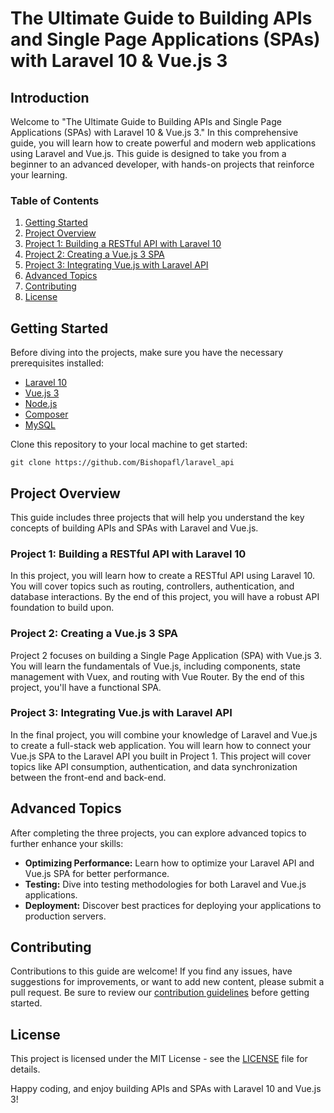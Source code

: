 # The Ultimate Guide to Building APIs and Single Page Applications (SPAs) with Laravel 10 & Vue.js 3

## Introduction

Welcome to "The Ultimate Guide to Building APIs and Single Page Applications (SPAs) with Laravel 10 & Vue.js 3." In this comprehensive guide, you will learn how to create powerful and modern web applications using Laravel and Vue.js. This guide is designed to take you from a beginner to an advanced developer, with hands-on projects that reinforce your learning.

### Table of Contents

1. [Getting Started](#getting-started)
2. [Project Overview](#project-overview)
3. [Project 1: Building a RESTful API with Laravel 10](#project-1-building-a-restful-api-with-laravel-10)
4. [Project 2: Creating a Vue.js 3 SPA](#project-2-creating-a-vuejs-3-spa)
5. [Project 3: Integrating Vue.js with Laravel API](#project-3-integrating-vuejs-with-laravel-api)
6. [Advanced Topics](#advanced-topics)
7. [Contributing](#contributing)
8. [License](#license)

## Getting Started

Before diving into the projects, make sure you have the necessary prerequisites installed:

- [Laravel 10](https://laravel.com/docs/10.x/installation)
- [Vue.js 3](https://vuejs.org/)
- [Node.js](https://nodejs.org/)
- [Composer](https://getcomposer.org/)
- [MySQL](https://www.mysql.com/)

Clone this repository to your local machine to get started:

```shell
git clone https://github.com/Bishopafl/laravel_api
```

## Project Overview

This guide includes three projects that will help you understand the key concepts of building APIs and SPAs with Laravel and Vue.js.

### Project 1: Building a RESTful API with Laravel 10

In this project, you will learn how to create a RESTful API using Laravel 10. You will cover topics such as routing, controllers, authentication, and database interactions. By the end of this project, you will have a robust API foundation to build upon.

### Project 2: Creating a Vue.js 3 SPA

Project 2 focuses on building a Single Page Application (SPA) with Vue.js 3. You will learn the fundamentals of Vue.js, including components, state management with Vuex, and routing with Vue Router. By the end of this project, you'll have a functional SPA.

### Project 3: Integrating Vue.js with Laravel API

In the final project, you will combine your knowledge of Laravel and Vue.js to create a full-stack web application. You will learn how to connect your Vue.js SPA to the Laravel API you built in Project 1. This project will cover topics like API consumption, authentication, and data synchronization between the front-end and back-end.

## Advanced Topics

After completing the three projects, you can explore advanced topics to further enhance your skills:

- **Optimizing Performance:** Learn how to optimize your Laravel API and Vue.js SPA for better performance.
- **Testing:** Dive into testing methodologies for both Laravel and Vue.js applications.
- **Deployment:** Discover best practices for deploying your applications to production servers.

## Contributing

Contributions to this guide are welcome! If you find any issues, have suggestions for improvements, or want to add new content, please submit a pull request. Be sure to review our [contribution guidelines](CONTRIBUTING.md) before getting started.

## License

This project is licensed under the MIT License - see the [LICENSE](LICENSE) file for details.

Happy coding, and enjoy building APIs and SPAs with Laravel 10 and Vue.js 3!
